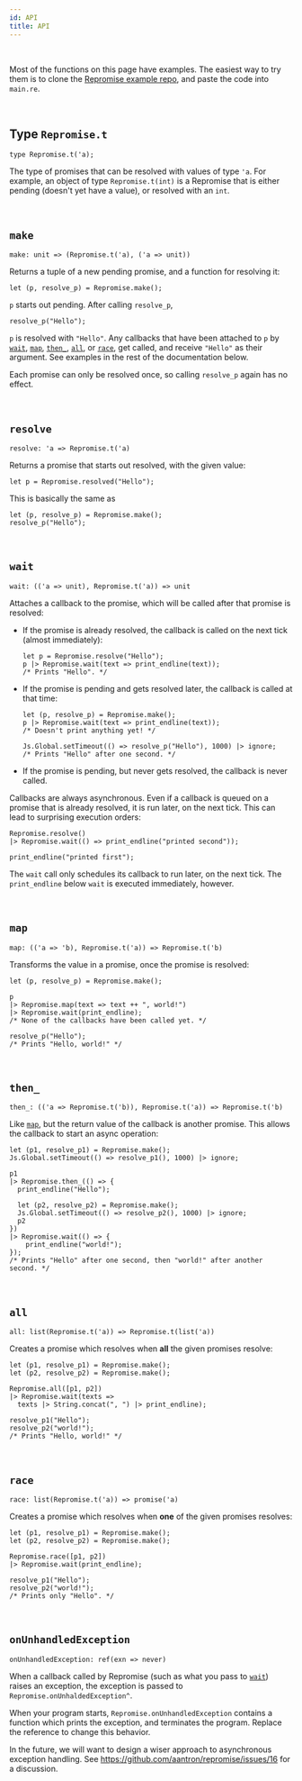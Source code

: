 ```yaml
---
id: API
title: API
---
```


<br/>

Most of the functions on this page have examples. The easiest way to try them is to clone the [Repromise example repo](https://github.com/aantron/repromise-example-bsb), and paste the code into `main.re`.

<br/>

## Type `Repromise.t`

```reason
type Repromise.t('a);
```

The type of promises that can be resolved with values of type `'a`. For example, an object of type `Repromise.t(int)` is a Repromise that is either pending (doesn't yet have a value), or resolved with an `int`.

<br/>

## `make`

```reason
make: unit => (Repromise.t('a), ('a => unit))
```

Returns a tuple of a new pending promise, and a function for resolving it:

```reason
let (p, resolve_p) = Repromise.make();
```

`p` starts out pending. After calling `resolve_p`,

```reason
resolve_p("Hello");
```

`p` is resolved with `"Hello"`. Any callbacks that have been attached to `p` by [`wait`](#wait), [`map`](#map), [`then_`](#then), [`all`](#all), or [`race`](#race), get called, and receive `"Hello"` as their argument. See examples in the rest of the documentation below.

Each promise can only be resolved once, so calling `resolve_p` again has no effect.

<br/>

## `resolve`

```reason
resolve: 'a => Repromise.t('a)
```

Returns a promise that starts out resolved, with the given value:

```reason
let p = Repromise.resolved("Hello");
```

This is basically the same as

```reason
let (p, resolve_p) = Repromise.make();
resolve_p("Hello");
```

<br/>

## `wait`

```reason
wait: (('a => unit), Repromise.t('a)) => unit
```

Attaches a callback to the promise, which will be called after that promise is resolved:

- If the promise is already resolved, the callback is called on the next tick (almost immediately):

    ```reason
    let p = Repromise.resolve("Hello");
    p |> Repromise.wait(text => print_endline(text));
    /* Prints "Hello". */
    ```

- If the promise is pending and gets resolved later, the callback is called at that time:

    ```reason
    let (p, resolve_p) = Repromise.make();
    p |> Repromise.wait(text => print_endline(text));
    /* Doesn't print anything yet! */

    Js.Global.setTimeout(() => resolve_p("Hello"), 1000) |> ignore;
    /* Prints "Hello" after one second. */
    ```

- If the promise is pending, but never gets resolved, the callback is never called.

Callbacks are always asynchronous. Even if a callback is queued on a promise that is already resolved, it is run later, on the next tick. This can lead to surprising execution orders:

```reason
Repromise.resolve()
|> Repromise.wait(() => print_endline("printed second"));

print_endline("printed first");
```

The `wait` call only schedules its callback to run later, on the next tick. The `print_endline` below `wait` is executed immediately, however.

<br/>

## `map`

```reason
map: (('a => 'b), Repromise.t('a)) => Repromise.t('b)
```

Transforms the value in a promise, once the promise is resolved:

```reason
let (p, resolve_p) = Repromise.make();

p
|> Repromise.map(text => text ++ ", world!")
|> Repromise.wait(print_endline);
/* None of the callbacks have been called yet. */

resolve_p("Hello");
/* Prints "Hello, world!" */
```

<br/>

## `then_`

```reason
then_: (('a => Repromise.t('b)), Repromise.t('a)) => Repromise.t('b)
```

Like [`map`](#map), but the return value of the callback is another promise. This allows the callback to start an async operation:

```reason
let (p1, resolve_p1) = Repromise.make();
Js.Global.setTimeout(() => resolve_p1(), 1000) |> ignore;

p1
|> Repromise.then_(() => {
  print_endline("Hello");

  let (p2, resolve_p2) = Repromise.make();
  Js.Global.setTimeout(() => resolve_p2(), 1000) |> ignore;
  p2
})
|> Repromise.wait(() => {
    print_endline("world!");
});
/* Prints "Hello" after one second, then "world!" after another second. */
```

<br/>

## `all`

```reason
all: list(Repromise.t('a)) => Repromise.t(list('a))
```

Creates a promise which resolves when **all** the given promises resolve:

```reason
let (p1, resolve_p1) = Repromise.make();
let (p2, resolve_p2) = Repromise.make();

Repromise.all([p1, p2])
|> Repromise.wait(texts =>
  texts |> String.concat(", ") |> print_endline);

resolve_p1("Hello");
resolve_p2("world!");
/* Prints "Hello, world!" */
```

<br/>

## `race`

```reason
race: list(Repromise.t('a)) => promise('a)
```

Creates a promise which resolves when **one** of the given promises resolves:

```reason
let (p1, resolve_p1) = Repromise.make();
let (p2, resolve_p2) = Repromise.make();

Repromise.race([p1, p2])
|> Repromise.wait(print_endline);

resolve_p1("Hello");
resolve_p2("world!");
/* Prints only "Hello". */
```

<br/>

## `onUnhandledException`

```reason
onUnhandledException: ref(exn => never)
```

When a callback called by Repromise (such as what you pass to [`wait`](#wait)) raises an exception, the exception is passed to `Repromise.onUnhaldedException^`.

When your program starts, `Repromise.onUnhandledException` contains a function which prints the exception, and terminates the program. Replace the reference to change this behavior.

In the future, we will want to design a wiser approach to asynchronous exception handling. See https://github.com/aantron/repromise/issues/16 for a discussion.

<br/>
